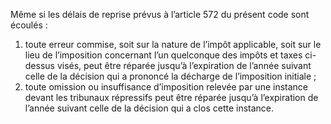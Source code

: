 Même si les délais de reprise prévus à l’article 572 du présent code sont écoulés :
1) toute erreur commise, soit sur la nature de l’impôt applicable, soit sur le lieu de
l’imposition concernant l’un quelconque des impôts et taxes ci-dessus visés, peut être réparée jusqu’à l’expiration de l’année suivant celle de la décision qui a prononcé la décharge de l’imposition initiale ;
2) toute omission ou insuffisance d’imposition relevée par une instance devant les
tribunaux répressifs peut être réparée jusqu’à l’expiration de l’année suivant celle de la décision qui a clos cette instance.